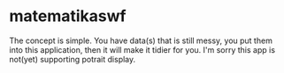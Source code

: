 # matematikaswf
The concept is simple. You have data(s) that is still messy, you put them into this application, then it will make it tidier for you.
I'm sorry this app is not(yet) supporting potrait display.
